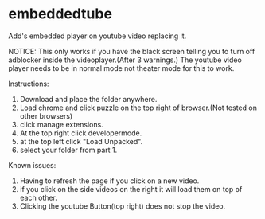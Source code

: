 # embeddedtube
Add's embedded player on youtube video replacing it.

NOTICE: This only works if you have the black screen telling you to turn off adblocker inside the videoplayer.(After 3 warnings.)
The youtube video player needs to be in normal mode not theater mode for this to work.

Instructions:

1. Download and place the folder anywhere.
2. Load chrome and click puzzle on the top right of browser.(Not tested on other browsers)
3. click manage extensions.
4. At the top right click developermode.
5. at the top left click "Load Unpacked".
6. select your folder from part 1.


Known issues: 
1. Having to refresh the page if you click on a new video.
2. if you click on the side videos on the right it will load them on top of each other.
3. Clicking the youtube Button(top right) does not stop the video.
